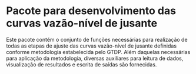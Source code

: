 # Pacote para desenvolvimento das curvas vazão-nível de jusante

Este pacote contém o conjunto de funções necessárias para realização de todas as etapas de ajuste
das curvas vazão-nível de jusante definidas conforme metodologia estabelecida pelo GTDP. Além
daquelas necessárias para aplicação da metodologia, diversas auxiliares para leitura de dados,
visualização de resultados e escrita de saídas são fornecidas.